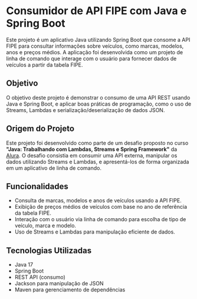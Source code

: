 # Consumidor de API FIPE com Java e Spring Boot

Este projeto é um aplicativo Java utilizando Spring Boot que consome a API FIPE para consultar informações sobre veículos, como marcas, modelos, anos e preços médios. A aplicação foi desenvolvida como um projeto de linha de comando que interage com o usuário para fornecer dados de veículos a partir da tabela FIPE.

## Objetivo

O objetivo deste projeto é demonstrar o consumo de uma API REST usando Java e Spring Boot, e aplicar boas práticas de programação, como o uso de Streams, Lambdas e serialização/deserialização de dados JSON.

## Origem do Projeto

Este projeto foi desenvolvido como parte de um desafio proposto no curso **"Java: Trabalhando com Lambdas, Streams e Spring Framework"** da [Alura](https://www.alura.com.br). O desafio consistia em consumir uma API externa, manipular os dados utilizando Streams e Lambdas, e apresentá-los de forma organizada em um aplicativo de linha de comando.

## Funcionalidades

- Consulta de marcas, modelos e anos de veículos usando a API FIPE.
- Exibição de preços médios de veículos com base no ano de referência da tabela FIPE.
- Interação com o usuário via linha de comando para escolha de tipo de veículo, marca e modelo.
- Uso de Streams e Lambdas para manipulação eficiente de dados.

## Tecnologias Utilizadas

- Java 17
- Spring Boot
- REST API (consumo)
- Jackson para manipulação de JSON
- Maven para gerenciamento de dependências
